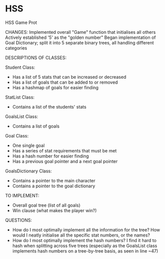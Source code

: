 # HSS
HSS Game Prot

CHANGES:
Implemented overall "Game" function that initialises all others
Actively established '5' as the "golden number"
Began implementation of Goal Dictionary; split it into 5 separate binary trees, all handling different categories

DESCRIPTIONS OF CLASSES:

Student Class:
- Has a list of 5 stats that can be increased or decreased
- Has a list of goals that can be added to or removed
- Has a hashmap of goals for easier finding

StatList Class:
- Contains a list of the students' stats

GoalsList Class:
- Contains a list of goals

Goal Class:
- One single goal
- Has a series of stat requirements that must be met
- Has a hash number for easier finding
- Has a previous goal pointer and a next goal pointer

GoalsDictionary Class:
- Contains a pointer to the main character
- Contains a pointer to the goal dictionary

TO IMPLEMENT:
- Overall goal tree (list of all goals)
- Win clause (what makes the player win?)

QUESTIONS:
- How do I most optimally implement all the information for the tree? How would I neatly initialise all the specific stat numbers, or the names?
- How do I most optimally implement the hash numbers? I find it hard to hash when splitting across five trees (especially as the GoalsList class implements hash numbers on a tree-by-tree basis, as seen in line ~47)
